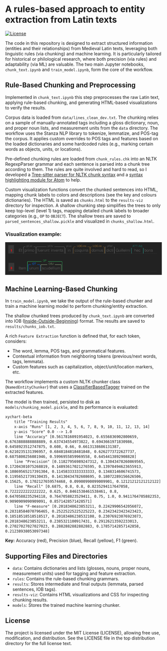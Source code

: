 # A rules-based approach to entity extraction from Latin texts

[![License](https://img.shields.io/badge/License-MIT-green.svg)](https://opensource.org/licenses/MIT)

The code in this repository is designed to extract structured information (entities and their relationships) from Medieval Latin texts, leveraging both linguistic rules (via chunking) and machine learning. It is particularly tailored for historical or philological research, where both precision (via rules) and adaptability (via ML) are valuable. The two main Jupyter notebooks, `chunk_text.ipynb` and `train_model.ipynb`, form the core of the workflow.

## Rule-Based Chunking and Preprocessing

Implemented in `chunk_text.ipynb` this step preprocesses the raw Latin text, applying rule-based chunking, and generating HTML-based visualizations to verify the results.

Corpus data is loaded from `data/lines_clean_dev.txt`. The chunking relies on a sample of manually-annotated tags including a gloss dictionary, noun, and proper noun lists, and measurement units from the `data` directory. The workflow uses the Stanza NLP library to tokenize, lemmatize, and POS-tag the corpus. It applies custom overrides to POS tags and features based on the loaded dictionaries and some hardcoded rules (e.g., marking certain words as objects, units, or locations).

Pre-defined chunking rules are loaded from `chunk_rules.chk` into an NLTK RegexpParser grammar and each sentence is parsed into a chunk tree according to them. The rules are quite involved and hard to read, so I developed a [Tree-sitter parser for NLTK chunk syntax](https://github.com/gpizzorno/tree-sitter-chunk-grammar) and a [syntax highlighting module for Atom](https://github.com/gpizzorno/atom-language-chunkgrammar) to help.

Custom visualization functions convert the chunked sentences into HTML, mapping chunk labels to colors and descriptions (see the key and colours dictionaries). The HTML is saved as `chunks.html` to the `results-viz` directory for inspection. A shallow chunking step simplifies the trees to only keep top-level (level 1) tags, mapping detailed chunk labels to broader categories (e.g., `OP` to `OBJECT`). The shallow trees are saved to `parsed_sentences_shallow.pickle` and visualized in `chunks_shallow.html`.

### Visualization example:

<img src="data/viz-example.svg">


## Machine Learning-Based Chunking
In `train_model.ipynb`, we take the output of the rule-based chunker and train a machine learning model to perform chunking/entity extraction.

The shallow chunked trees produced by `chunk_text.ipynb` are converted into IOB ([Inside-Outside-Beginning](https://en.wikipedia.org/wiki/Inside–outside–beginning_(tagging))) format. The results are saved to `results/chunks_iob.txt`.

A rich `Feature Extraction` function is defined that, for each token, considers:

- The word, lemma, POS tags, and grammatical features.
- Contextual information from neighboring tokens (previous/next words, tags, lemmata).
- Custom features such as capitalization, object/unit/location markers, etc.

The workflow implements a custom NLTK chunker class (`NamedEntityChunker`) that uses a [ClassifierBasedTagger](https://www.nltk.org/api/nltk.tag.sequential.html#nltk.tag.sequential.ClassifierBasedTagger) trained on the extracted features.

The model is then trained, persisted to disk as `models/chunking_model.pickle`, and its performance is evaluated:

```mermaid
xychart-beta
    title "Training Results"
    x-axis "Runs" [1, 2, 3, 4, 5, 6, 7, 8, 9, 10, 11, 12, 13, 14]
    y-axis "Score" 0.0 --> 1.0
    line "Accuracy" [0.5617816091954023, 0.6556836902800659, 0.6763888888888889, 0.637434554973822, 0.6943661971830986, 0.6458923512747875, 0.608, 0.66, 0.6613138686131387, 0.6210235131396957, 0.6848184818481848, 0.6262773722627737, 0.6875800256081946, 0.5996955859969558, 0.6454413892908828]
    line "Precision" [0.11827956989247312, 0.13043478260869565, 0.17204301075268819, 0.14893617021276595, 0.13978494623655913, 0.10869565217391304, 0.11458333333333333, 0.1348314606741573, 0.11956521739130435, 0.14130434782608695, 0.18072289156626506, 0.15625, 0.1702127659574468, 0.09900990099009901, 0.12121212121212122]
    line "Recall" [0.6875, 0.8, 0.8, 0.8235294117647058, 0.7222222222222222, 0.625, 0.8461538461538461, 0.8, 0.6470588235294118, 0.7647058823529411, 0.75, 1.0, 0.9411764705882353, 0.9090909090909091, 0.8571428571428571]
    line "F-measure" [0.2018348623853211, 0.22429906542056072, 0.28318584070796465, 0.25225225225225223, 0.23423423423423423, 0.18518518518518517, 0.20183486238532108, 0.23076923076923073, 0.2018348623853211, 0.2385321100917431, 0.29126213592233013, 0.27027027027027023, 0.2882882882882883, 0.17857142857142858, 0.21238938053097348]
```
**Key:** Accuracy (red), Precision (blue), Recall (yellow), F1 (green).



## Supporting Files and Directories

- `data`: Contains dictionaries and lists (glosses, nouns, proper nouns, measurement units) used for tagging and feature extraction.
- `rules`: Contains the rule-based chunking grammars.
- `results`: Stores intermediate and final outputs (lemmata, parsed sentences, IOB tags).
- `results-viz`: Contains HTML visualizations and CSS for inspecting chunking results.
- `models`: Stores the trained machine learning chunker.

## License
The project is licensed under the MIT License (LICENSE), allowing free use, modification, and distribution. See the LICENSE file in the top distribution directory for the full license text.













